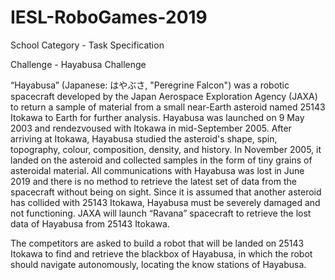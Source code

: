 # IESL-RoboGames-2019

School Category - Task Specification

Challenge - Hayabusa Challenge

“Hayabusa” (Japanese: はやぶさ, "Peregrine Falcon") was a robotic spacecraft developed by the Japan Aerospace Exploration Agency (JAXA) to return a sample of material from a small near-Earth asteroid named 25143 Itokawa to Earth for further analysis. Hayabusa was launched on 9 May 2003 and rendezvoused with Itokawa in mid-September 2005. After arriving at Itokawa, Hayabusa studied the asteroid's shape, spin, topography, colour, composition, density, and history. In November 2005, it landed on the asteroid and collected samples in the form of tiny grains of asteroidal material. All communications with Hayabusa was lost in June 2019 and there is no method to retrieve the latest set of data from the spacecraft without being on sight. Since it is assumed that another asteroid has collided with  25143 Itokawa, Hayabusa must be severely damaged and not functioning. JAXA will launch “Ravana” spacecraft to retrieve the lost data of Hayabusa from 25143 Itokawa.

The competitors are asked to build a robot that will be landed on 25143 Itokawa to find and retrieve the blackbox of Hayabusa, in which the robot should navigate autonomously, locating the know stations of Hayabusa.
